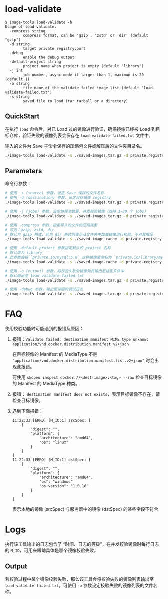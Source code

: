 # load-validate

```console
$ image-tools load-validate -h
Usage of load-validate:
  -compress string
        compress format, can be 'gzip', 'zstd' or 'dir' (default "gzip")
  -d string
        target private registry:port
  -debug
        enable the debug output
  -default-project string
        project name when project is empty (default "library")
  -j int
        job number, async mode if larger than 1, maximun is 20 (default 1)
  -o string
        file name of the validate failed image list (default "load-validate-failed.txt")
  -s string
        saved file to load (tar tarball or a directory)
```

## QuickStart

在执行 `load` 命令后，对已 Load 过的镜像进行验证，确保镜像已经被 Load 到目标仓库，验证失败的镜像列表会保存在 `load-validate-failed.txt` 文件中。

输入的文件为 Save 子命令保存的压缩包文件或解压后的文件夹目录名。

```sh
./image-tools load-validate -s ./saved-images.tar.gz -d private.registry.io
```

## Parameters

命令行参数：

```sh
# 使用 -s (source) 参数，设定 Save 保存的文件名称
# 使用 -d (destination) 参数，设定目标镜像 registry
./image-tools load-validate -s ./saved-images.tar.gz -d private.registry.io

# 使用 -j (jobs) 参数，设定协程池数量，并发校验镜像（支持 1~20 个 jobs）
./image-tools load-validate -s ./saved-images.tar.gz -d private.registry.io -j 10 # 启动 10 个 Worker

# 使用 -compress 参数，指定导入的文件的压缩类型
# 可选：gzip, zstd, dir
# 默认为 gzip 格式，若为 dir 格式则表示从文件夹中加载镜像进行校验，不对其解压
./image-tools load-validate -s ./saved-image-cache -d private.registry.io -compress=dir

# 使用 -default-project 参数指定默认的 project 名称
# 默认值为 library
# 此参数会将 `private.io/mysql:5.8` 这种镜像重命名为 `private.io/library/mysql:5.8`
./image-tools load-validate -s ./saved-image-cache -d private.registry.io -default-project=library

# 使用 -o (output) 参数，将校验失败的镜像列表输出至指定文件中
# 默认输出至 load-validate-failed.txt
./image-tools load-validate -s ./saved-images.tar.gz -d private.registry.io -o failed.txt

# 使用 -debug 参数，输出更详细的调试日志
./image-tools load-validate -s ./saved-images.tar.gz -d private.registry.io -debug
```

# FAQ

使用校验功能时可能遇到的报错及原因：

1. 报错：`Validate failed: destination manifest MIME type unknow: application/vnd.docker.distribution.manifest.v2+json`

    在目标镜像的 Manifest 的 MediaType 不是 `"application/vnd.docker.distribution.manifest.list.v2+json"` 时会出现此报错。

    可使用 `skopeo inspect docker://<dest-image>:<tag> --raw` 检查目标镜像的 Manifest 的 MediaType 种类。

1. 报错： `destination manifest does not exists`，表示目标镜像不存在，请检查目标镜像。

1. 遇到下面报错：

    ```text
    11:22:33 [ERRO] [M_ID:1] srcSpec: [
        {
            "digest": "",
            "platform": {
                "architecture": "amd64",
                "os": "linux"
            }
        }
    ]
    11:22:33 [ERRO] [M_ID:1] dstSpec: [
        {
            "digest": "",
            "platform": {
                "architecture": "amd64",
                "os": "windows"
                "os.version": "1.0.10"
            }
        }
    ]
    ```

    表示本地的镜像 (srcSpec) 与服务器中的镜像 (dstSpec) 的某些字段不符合

# Logs

执行该工具输出的日志包含了 “时间、日志的等级”，在并发校验镜像时每行日志的 `M_ID`，可用来跟踪具体是哪个镜像校验失败。

## Output

若校验过程中某个镜像校验失败，那么该工具会将校验失败的镜像列表输出至 `load-validate-failed.txt`，可使用 `-o` 参数设定校验失败的镜像列表的文件名称。
